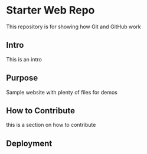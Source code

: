 # Starter Web Repo

This repository is for showing how Git and GitHub work

## Intro
This is an intro

## Purpose

Sample website with plenty of files for demos

## How to Contribute
this is a section on how to contribute


## Deployment
